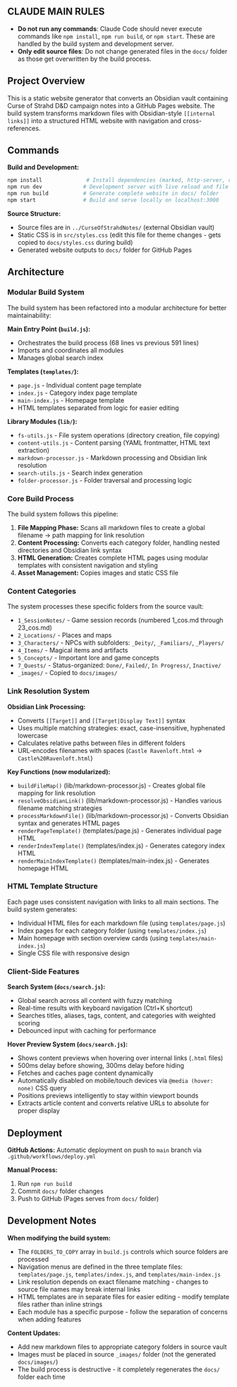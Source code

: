 ## CLAUDE MAIN RULES

- **Do not run any commands**: Claude Code should never execute commands like `npm install`, `npm run build`, or `npm start`. These are handled by the build system and development server.
- **Only edit source files**: Do not change generated files in the `docs/` folder as those get overwritten by the build process.

## Project Overview

This is a static website generator that converts an Obsidian vault containing Curse of Strahd D&D campaign notes into a GitHub Pages website. The build system transforms markdown files with Obsidian-style `[[internal links]]` into a structured HTML website with navigation and cross-references.

## Commands

**Build and Development:**
```bash
npm install              # Install dependencies (marked, http-server, chokidar, ws)
npm run dev             # Development server with live reload and file watching
npm run build           # Generate complete website in docs/ folder
npm start               # Build and serve locally on localhost:3000
```

**Source Structure:**
- Source files are in `../CurseOfStrahdNotes/` (external Obsidian vault)
- Static CSS is in `src/styles.css` (edit this file for theme changes - gets copied to `docs/styles.css` during build)
- Generated website outputs to `docs/` folder for GitHub Pages

## Architecture

### Modular Build System

The build system has been refactored into a modular architecture for better maintainability:

**Main Entry Point (`build.js`):**
- Orchestrates the build process (68 lines vs previous 591 lines)
- Imports and coordinates all modules
- Manages global search index

**Templates (`templates/`):**
- `page.js` - Individual content page template
- `index.js` - Category index page template  
- `main-index.js` - Homepage template
- HTML templates separated from logic for easier editing

**Library Modules (`lib/`):**
- `fs-utils.js` - File system operations (directory creation, file copying)
- `content-utils.js` - Content parsing (YAML frontmatter, HTML text extraction)
- `markdown-processor.js` - Markdown processing and Obsidian link resolution
- `search-utils.js` - Search index generation
- `folder-processor.js` - Folder traversal and processing logic

### Core Build Process

The build system follows this pipeline:

1. **File Mapping Phase:** Scans all markdown files to create a global filename → path mapping for link resolution
2. **Content Processing:** Converts each category folder, handling nested directories and Obsidian link syntax  
3. **HTML Generation:** Creates complete HTML pages using modular templates with consistent navigation and styling
4. **Asset Management:** Copies images and static CSS file

### Content Categories

The system processes these specific folders from the source vault:
- `1_SessionNotes/` - Game session records (numbered 1_cos.md through 23_cos.md)
- `2_Locations/` - Places and maps 
- `3_Characters/` - NPCs with subfolders: `_Deity/`, `_Familiars/`, `_Players/`
- `4_Items/` - Magical items and artifacts
- `5_Concepts/` - Important lore and game concepts  
- `7_Quests/` - Status-organized: `Done/`, `Failed/`, `In Progress/`, `Inactive/`
- `_images/` - Copied to `docs/images/`

### Link Resolution System

**Obsidian Link Processing:**
- Converts `[[Target]]` and `[[Target|Display Text]]` syntax
- Uses multiple matching strategies: exact, case-insensitive, hyphenated lowercase
- Calculates relative paths between files in different folders
- URL-encodes filenames with spaces (`Castle Ravenloft.html` → `Castle%20Ravenloft.html`)

**Key Functions (now modularized):**
- `buildFileMap()` (lib/markdown-processor.js) - Creates global file mapping for link resolution
- `resolveObsidianLink()` (lib/markdown-processor.js) - Handles various filename matching strategies  
- `processMarkdownFile()` (lib/markdown-processor.js) - Converts Obsidian syntax and generates HTML pages
- `renderPageTemplate()` (templates/page.js) - Generates individual page HTML
- `renderIndexTemplate()` (templates/index.js) - Generates category index HTML
- `renderMainIndexTemplate()` (templates/main-index.js) - Generates homepage HTML

### HTML Template Structure

Each page uses consistent navigation with links to all main sections. The build system generates:
- Individual HTML files for each markdown file (using `templates/page.js`)
- Index pages for each category folder (using `templates/index.js`)
- Main homepage with section overview cards (using `templates/main-index.js`)
- Single CSS file with responsive design

### Client-Side Features

**Search System (`docs/search.js`):**
- Global search across all content with fuzzy matching
- Real-time results with keyboard navigation (Ctrl+K shortcut)
- Searches titles, aliases, tags, content, and categories with weighted scoring
- Debounced input with caching for performance

**Hover Preview System (`docs/search.js`):**
- Shows content previews when hovering over internal links (`.html` files)
- 500ms delay before showing, 300ms delay before hiding
- Fetches and caches page content dynamically
- Automatically disabled on mobile/touch devices via `@media (hover: none)` CSS query
- Positions previews intelligently to stay within viewport bounds
- Extracts article content and converts relative URLs to absolute for proper display

## Deployment

**GitHub Actions:** Automatic deployment on push to `main` branch via `.github/workflows/deploy.yml`

**Manual Process:**
1. Run `npm run build` 
2. Commit `docs/` folder changes
3. Push to GitHub (Pages serves from `docs/` folder)

## Development Notes

**When modifying the build system:**
- The `FOLDERS_TO_COPY` array in `build.js` controls which source folders are processed
- Navigation menus are defined in the three template files: `templates/page.js`, `templates/index.js`, and `templates/main-index.js`
- Link resolution depends on exact filename matching - changes to source file names may break internal links
- HTML templates are in separate files for easier editing - modify template files rather than inline strings
- Each module has a specific purpose - follow the separation of concerns when adding features

**Content Updates:**
- Add new markdown files to appropriate category folders in source vault
- Images must be placed in source `_images/` folder (not the generated `docs/images/`)
- The build process is destructive - it completely regenerates the `docs/` folder each time